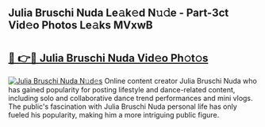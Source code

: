 ## Julia Bruschi Nuda Le𝚊k𝚎d N𝚞𝚍e - Part-3ct Vid𝚎o Photos Le𝚊ks MVxwB

# <h2><a href="http://fbfcgh.evod.top/?m=Julia+Bruschi+Nuda">🔗 👉🔴 Julia Bruschi Nuda Vid𝚎o Ph𝚘t𝚘s</a></h2>

[![Julia Bruschi Nuda N𝚞d𝚎s](https://i.imgur.com/8V9OHl7.gif)](http://fbfcgh.evod.top/?m=Julia+Bruschi+Nuda)
Online content creator Julia Bruschi Nuda who has gained popularity for posting lifestyle and dance-related content, including solo and collaborative dance trend performances and mini vlogs. The public's fascination with Julia Bruschi Nuda personal life has only fueled his popularity, making him a more intriguing public figure. 
